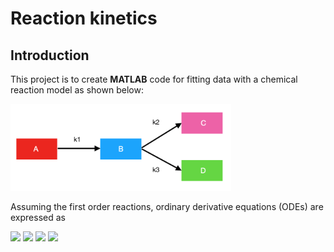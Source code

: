 # Reaction kinetics

## Introduction
This project is to create **MATLAB** code for fitting data with a chemical reaction model as shown below:

<img src="https://github.com/pangnattacha/reaction_kinetics/blob/master/reactions.png" width="70%" height="70%">

Assuming the first order reactions, ordinary derivative equations (ODEs) are expressed as 

<img src="https://latex.codecogs.com/gif.latex?%5Cfrac%7BdA%7D%7Bdt%7D%20%3D%20-k_%7B1%7DA">
<img src="https://latex.codecogs.com/gif.latex?%5Cfrac%7B%5Cmathrm%7Bd%7D%20B%7D%7B%5Cmathrm%7Bd%7D%20t%7D%20%3D%20k_1A%20-%20%28k_2&plus;k_3%29B">
<img src="https://latex.codecogs.com/gif.latex?%5Cfrac%7B%5Cmathrm%7Bd%7D%20C%7D%7B%5Cmathrm%7Bd%7D%20t%7D%20%3D%20k_2B">
<img src="https://latex.codecogs.com/gif.latex?%5Cfrac%7B%5Cmathrm%7Bd%7D%20D%7D%7B%5Cmathrm%7Bd%7D%20t%7D%20%3D%20k_3B">
